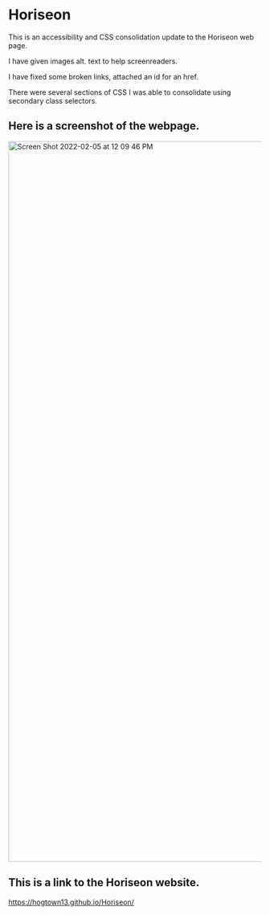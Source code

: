 # Horiseon
This is an accessibility and CSS consolidation update to the Horiseon web page.

I have given images alt. text to help screenreaders. 

I have fixed some broken links, attached an id for an href.

There were several sections of CSS I was able to consolidate using secondary class selectors.

## Here is a screenshot of the webpage.

<img width="1435" alt="Screen Shot 2022-02-05 at 12 09 46 PM" src="https://user-images.githubusercontent.com/81786363/152652099-ddd4502b-8f33-444e-9941-af5cb0d42fc8.png">

## This is a link to the Horiseon website.

https://hogtown13.github.io/Horiseon/